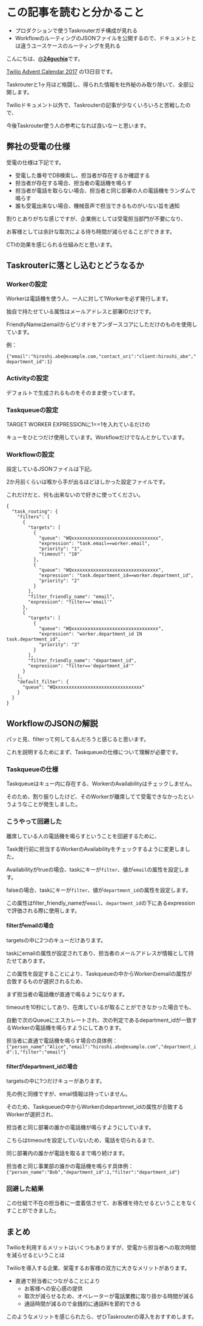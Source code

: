 # この記事を読むと分かること

* プロダクションで使うTaskrouterガチ構成が見れる
* WorkflowのルーティングのJSONファイルを公開するので、ドキュメントとは違うユースケースのルーティングを見れる




こんにちは、[@**24guchia**](https://twitter.com/24guchia)です。

[Twilio Advent Calendar 2017](https://qiita.com/advent-calendar/2017/twilio) の13日目です。



Taskrouterと1ヶ月ほど格闘し、得られた情報を社外秘のみ取り除いて、全部公開します。

Twilioドキュメント以外で、Taskrouterの記事が少なくいろいろと苦戦したので、

今後Taskrouter使う人の参考になれば良いなーと思います。



## 弊社の受電の仕様

受電の仕様は下記です。

- 受電した番号でDB検索し、担当者が存在するか確認する
- 担当者が存在する場合、担当者の電話機を鳴らす
- 担当者が電話を取らない場合、担当者と同じ部署の人の電話機をランダムで鳴らす
- 誰も受電出来ない場合、機械音声で担当できるものがいない旨を通知

割りとありがちな感じですが、企業側としては受電担当部門が不要になり、

お客様としては余計な取次による待ち時間が減らせることができます。

CTIの効果を感じられる仕組みだと思います。



## Taskrouterに落とし込むとどうなるか

### Workerの設定

Workerは電話機を使う人、一人に対して1Workerを必ず発行します。

独自で持たせている属性はメールアドレスと部署IDだけです。

FriendlyNameはemailからピリオドをアンダースコアにしただけのものを使用しています。

例：

```{"email":"hiroshi.abe@example.com,"contact_uri":"client:hiroshi_abe","department_id":1}```



### Activityの設定

デフォルトで生成されるものをそのまま使っています。



### Taskqueueの設定

TARGET WORKER EXPRESSIONに1==1を入れているだけの

キューをひとつだけ使用しています。Workflowだけでなんとかしています。



### Workflowの設定

設定しているJSONファイルは下記。

2か月前くらいは喉から手が出るほどほしかった設定ファイルです。

これだけだと、何も出来ないので好きに使ってください。

```
{
  "task_routing": {
    "filters": [
      {
        "targets": [
          {
            "queue": "WQxxxxxxxxxxxxxxxxxxxxxxxxxxxxxxxx",
            "expression": "task.email==worker.email",
            "priority": "1",
            "timeout": "10"
          },
          {
            "queue": "WQxxxxxxxxxxxxxxxxxxxxxxxxxxxxxxxx",
            "expression": "task.department_id==worker.department_id",
            "priority": "2"
          }
        ],
        "filter_friendly_name": "email",
        "expression": "filter=='email'"
      },
      {
        "targets": [
          {
            "queue": "WQxxxxxxxxxxxxxxxxxxxxxxxxxxxxxxxx",
            "expression": "worker.department_id IN task.department_id",
            "priority": "3"
          }
        ],
        "filter_friendly_name": "department_id",
        "expression": "filter=='department_id'"
      }
    ],
    "default_filter": {
      "queue": "WQxxxxxxxxxxxxxxxxxxxxxxxxxxxxxxxx"
    }
  }
}
```



## WorkflowのJSONの解説

パッと見、filterって何してるんだろうと感じると思います。

これを説明するためにまず、Taskqueueの仕様について理解が必要です。



### Taskqueueの仕様

Taskqueueはキュー内に存在する、WorkerのAvailabilityはチェックしません。

そのため、割り振りしたけど、そのWorkerが離席してて受電できなかったというようなことが発生しました。



### こうやって回避した

離席している人の電話機を鳴らすということを回避するために、

Task発行前に担当するWorkerのAvailabilityをチェックするように変更しました。



Availabilityがtrueの場合、taskにキーが```filter```、値が```email```の属性を設定します。

falseの場合、taskにキーが```filter```、値が```department_id```の属性を設定します。

この属性はfilter_friendly_nameが```email```、```department_id```の下にあるexpressionで評価される際に使用します。



#### filterがemailの場合

targetsの中に2つのキューだけあります。

taskにemailの属性が設定されてあり、担当者のメールアドレスが情報として持たせてあります。

この属性を設定することにより、Taskqueueの中からWorkerのemailの属性が合致するものが選択されるため、

まず担当者の電話機が直通で鳴るようになります。



timeoutを10秒にしてあり、在席しているが取ることができなかった場合でも、

自動で次のQueueにエスカレートされ、次の判定であるdepartment_idが一致するWorkerの電話機を鳴らすようにしてあります。

担当者に直通で電話機を鳴らす場合の具体例：```{"person_name":"Alice","email":"hiroshi.abe@example.com","department_id":1,"filter":"email"}```



#### filterがdepartment_idの場合

targetsの中に1つだけキューがあります。

先の例と同様ですが、email情報は持っていません。

そのため、Taskqueueの中からWorkerのdepartmnet_idの属性が合致するWorkerが選択され、

担当者と同じ部署の誰かの電話機が鳴らすようにしています。



こちらはtimeoutを設定していないため、電話を切られるまで、

同じ部署内の誰かが電話を取るまで鳴り続けます。

担当者と同じ事業部の誰かの電話機を鳴らす具体例：```{"person_name":"Bob","department_id":1,"filter":"department_id"}```



### 回避した結果

この仕組で不在の担当者に一度着信させて、お客様を待たせるということをなくすことができました。



## まとめ

Twilioを利用するメリットはいくつもありますが、受電から担当者への取次時間を減らせるということは

Twilioを導入する企業、架電するお客様の双方に大きなメリットがあります。

* 直通で担当者につながることにより
  * お客様への安心感の提供
  * 取次が減らせるため、オペレーターが電話業務に取り掛かる時間が減る
  * 通話時間が減るので金銭的に通話料を節約できる



このようなメリットを感じられたら、ぜひTaskrouterの導入をおすすめします。